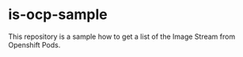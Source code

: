 # is-ocp-sample
This repository is a sample how to get a list of the Image Stream from Openshift Pods.
